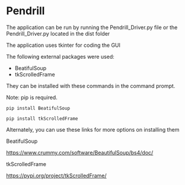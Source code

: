 # Pendrill
The application can be run by running the Pendrill_Driver.py file or the Pendrill_Driver.py located in the dist folder

The application uses tkinter for coding the GUI

The following external packages were used:
- BeatifulSoup
- tkScrolledFrame

They can be installed with these commands in the command prompt.

Note: pip is required.
```
pip install BeatifulSoup
```
```
pip install tkScrolledFrame
```
Alternately, you can use these links for more options on installing them

BeatifulSoup

https://www.crummy.com/software/BeautifulSoup/bs4/doc/

tkScrolledFrame

https://pypi.org/project/tkScrolledFrame/
